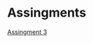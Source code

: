 # Assingments
[Assingment 3](https://github.com/SemMoz/Assingments/blob/master/assignment3%20(3).ipynb)
